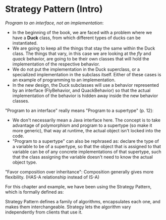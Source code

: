 # Strategy Pattern (Intro)

*Program to an interface, not an implementation*: 
- In the beginning of the book, we are faced with a problem where we have a **Duck** class, from which different types of ducks can be instantiated. 
- We are going to keep all the things that stay the same within the Duck class. The things that vary, in this case we are looking at the *fly* and *quack* behavior, are going to be their own classes that will hold the implementation of the respective behavior. 
- We do not put the implementation in the Duck superclass, or a specialized implementation in the subclass itself. Either of these cases is an example of programming to an implementation. 
- In the new design, the Duck subclasses will use a behavior represented by an interface (FlyBehavior, and QuackBehavior) so that the actual implementation of the behavior is hidden away inside the new behavior classes. 

"Program to an interface" really means "Program to a supertype" (p. 12):
- We don't necessarily mean a Java interface here. The concept is to take advantage of polymorphism and program to a supertype (so make it more generic), that way at runtime, the actual object isn't locked into the code. 
- "Program to a supertype" can also be rephrased as: declare the type of a variable to be of a supertype, so that the object that is assigned to that variable can be of any concrete implementations of that supertype, such that the class assigning the variable doesn't need to know the actual object type.

"Favor composition over inheritance": Composition generally gives more flexibility. (HAS-A relationship instead of IS-A)

For this chapter and example, we have been using the Strategy Pattern, which is formally defined as:

Strategy Pattern defines a family of algorithms, encapsulates each one, and makes them interchangeable. Strategy lets the algorithm vary independently from clients that use it. 